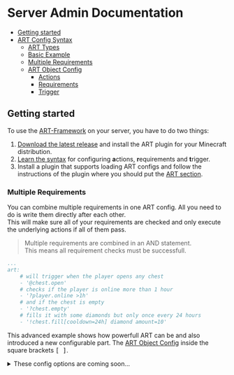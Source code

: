 # Server Admin Documentation

* [Getting started](#getting-started)
* [ART Config Syntax](#art-config-syntax)
  * [ART Types](#art-types)
  * [Basic Example](#basic-example)
  * [Multiple Requirements](#multiple-requirements)
  * [ART Object Config](#art-object-config)
    * [Actions](#actions)
    * [Requirements](#requirements)
    * [Trigger](#trigger)

## Getting started

To use the [ART-Framework](https://github.com/silthus/art-framework) on your server, you have to do two things:

1. [Download the latest release](https://github.com/silthus/art-framework/releases/latest) and install the ART plugin for your Minecraft distribution.
2. [Learn the syntax](#art-config-syntax) for configuring **a**ctions, **r**equirements and **t**rigger.
3. Install a plugin that supports loading ART configs and follow the instructions of the plugin where you should put the [ART section](#art-config-syntax).


### Multiple Requirements

You can combine multiple requirements in one ART config. All you need to do is write them directly after each other.  
This will make sure all of your requirements are checked and only execute the underlying actions if all of them pass.

> Multiple requirements are combined in an AND statement.  
> This means all requirement checks must be successfull.

```yaml
...
art:
    # will trigger when the player opens any chest
    - '@chest.open'
    # checks if the player is online more than 1 hour
    - '?player.online >1h'
    # and if the chest is empty
    - '?chest.empty'
    # fills it with some diamonds but only once every 24 hours
    - '!chest.fill[cooldown=24h] diamond amount=10'
```

This advanced example shows how powerfull ART can be and also introduced a new configurable part. The [ART Object Config](#art-object-config) inside the square brackets <kbd>[ ]</kbd>.

<details>
<summary>These config options are coming soon...</summary>

#### Actions

All actions have the following config options.

| Option | Default | Description |
| :------ | ------- | ----------- |
| cooldown | `0s` | Time to wait between each execution of the action, *e.g.: `1y2m3d10h5m1s10` waits 1 year 2 months 3 days 10 hours 5 minutes 1 second and 10 ticks.* |
| delay | `0s` | Time to wait before executing the action. |
| execute_once | `false` | Set this to `true` to execute the action only once per target. |

#### Requirements

All requirements have the following config options.

| Option | Default | Description |
| :----- | ------- | ----------- |
| persistent | `false` | Set to true if you want to persist the result of the requirement check accross server restarts. |
| count | `0` | How many times must this requirement check be successfull for it to become true. |

#### Trigger

All trigger have the following config options.

| Option | Default | Description |
| :----- | ------- | ----------- |
| persistent | `false` | Set to true if you want to persist the result of the trigger checks accross server restarts. |
| count | `0` | How many times must this trigger be triggered before its actions are executed. |
| execute_once | `false` | Set this to `true` to execute the trigger only once per target. |
| cooldown | `0s` | Time to wait between each execution of the trigger, *e.g.: `1y2m3d10h5m1s10` waits 1 year 2 months 3 days 10 hours 5 minutes 1 second and 10 ticks.* |
| delay | `0s` | Time to wait before executing the trigger. |

</details>
